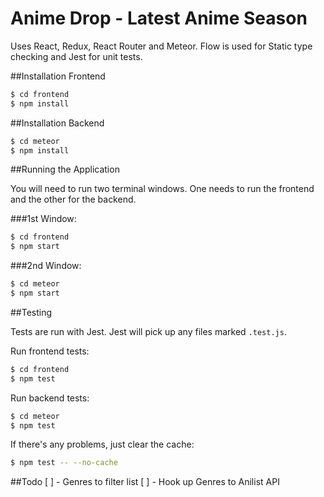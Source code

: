 # Anime Drop - Latest Anime Season

Uses React, Redux, React Router and Meteor. Flow is used for Static type checking and Jest for unit tests.

##Installation Frontend

```bash
$ cd frontend
$ npm install
```

##Installation Backend

```bash
$ cd meteor
$ npm install
```

##Running the Application

You will need to run two terminal windows. One needs to run the frontend and the other for the backend.


###1st Window:
```bash
$ cd frontend
$ npm start
```
###2nd Window:
```bash
$ cd meteor
$ npm start
```


##Testing

Tests are run with Jest. Jest will pick up any files marked `.test.js`.

Run frontend tests:
```bash
$ cd frontend
$ npm test
```

Run backend tests:
```bash
$ cd meteor
$ npm test
```

If there's any problems, just clear the cache:

```bash
$ npm test -- --no-cache
```

##Todo
[ ] - Genres to filter list
[ ] - Hook up Genres to Anilist API
